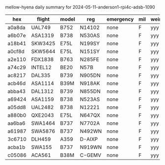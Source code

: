 mellow-hyena daily summary for 2024-05-11-anderson1-rpi4c-adsb-1090

|hex|flight|model|reg|emergency|mil|weirdo|
|--|--|--|--|--|--|--|
|a0a8da|UAL749|B752|N14102|none|F|yyy|
|a6b07e|ASA1319|B738|N530AS|none|F|yyy|
|a18b41|SKW3425|E75L|N199SY|none|F|yyy|
|a0cf8d|SKW5644|E75L|N151SY|none|F|yyy|
|a2e110|FDX1838|B763|N285FE|none|F|yyy|
|a74c29|INTEL12|BE20|N57B|none|F|yyy|
|ac8217|DAL335|B739|N905DN|none|F|yyy|
|acb46d|ASA1114|B39M|N918AK|none|F|yyy|
|abba43|DAL1312|B739|N855DN|none|F|yyy|
|a69424|ASA1159|B738|N523AS|none|F|yyy|
|a05dd8|UAL2482|B738|N12221|none|F|yyy|
|a880b0|QXE2043|E75L|N647QX|none|F|yyy|
|aa6ba6|SWA1464|B737|N7702A|none|F|yyy|
|a61987|SWA5876|B737|N492WN|none|F|yyy|
|3c6710|DLH459|A359|D-AIXP|none|F|yyy|
|acba1b|SWA155|B737|N919WN|none|F|yyy|
|c05086|ACA561|B38M|C-GEMV|none|F|yyy|
